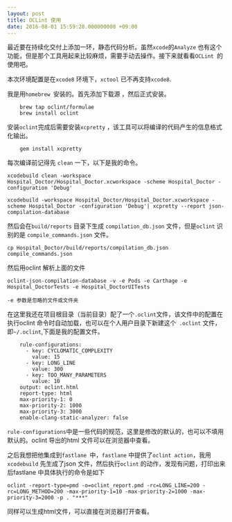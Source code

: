 ```yaml
---
layout: post
title: OCLint 使用
date: 2016-08-01 15:59:28.000000000 +09:00
---
```


最近要在持续化交付上添加一环，静态代码分析。虽然`xcode`的`Analyze` 也有这个功能，但是那个工具用起来比较麻烦，需要手动去操作。接下来就看看`OCLint `的使用吧。


本次环境配置是在`xcode8` 环境下，`xctool` 已不再支持`xcode8`.

我是用`homebrew `安装的。首先添加下载源 ，然后正式安装。

```
	brew tap oclint/formulae
	brew install oclint
```	
安装`oclint`完成后需要安装`xcpretty` ，该工具可以将编译的代码产生的信息格式化输出。
```
	gem install xcpretty
```
每次编译前记得先 `clean` 一下，以下是我的命令。

```
xcodebuild clean -workspace Hospital_Doctor/Hospital_Doctor.xcworkspace -scheme Hospital_Doctor -configuration 'Debug'

xcodebuild -workspace Hospital_Doctor/Hospital_Doctor.xcworkspace -scheme Hospital_Doctor -configuration 'Debug'| xcpretty --report json-compilation-database
```	
然后会在`build/reports` 目录下生成 `compilation_db.json` 文件，但是`oclint` 识别的是 `compile_commands.json` 文件。

	cp Hospital_Doctor/build/reports/compilation_db.json compile_commands.json
	
然后用oclint 解析上面的文件
```
oclint-json-compilation-database -v -e Pods -e Carthage -e Hospital_DoctorTests -e Hospital_DoctorUITests
```	
	-e 参数是忽略的文件或文件夹
	
在这里我还在项目根目录（当前目录）配了一个` .oclint `文件，该文件中的配置在执行oclint 命令时自动加载，也可以在个人用户目录下新建这个` .oclint` 文件，即` ~/.oclint `,下面是我的配置文件。
```
	rule-configurations:
	  - key: CYCLOMATIC_COMPLEXITY
	    value: 15
	  - key: LONG_LINE
	    value: 300
	  - key: TOO_MANY_PARAMETERS
	    value: 10
	output: oclint.html
	report-type: html
	max-priority-1: 0
	max-priority-2: 1000
	max-priority-3: 3000
	enable-clang-static-analyzer: false
```	
`rule-configurations`中是一些代码的规范，这里是修改的默认的，也可以不填用默认的。oclint 导出的html 文件可以在浏览器中查看。

之后我想把他集成到`fastlane `中，`fastlane` 中提供了`oclint action`，我用`xcodebuild` 先生成了json 文件，然后执行`oclint` 的动作，发现有问题，打印出来后fastlane 中具体执行的命令是如下
```
oclint -report-type=pmd -o=oclint_report.pmd -rc=LONG_LINE=200 -rc=LONG_METHOD=200 -max-priority-1=10 -max-priority-2=1000 -max-priority-3=2000 -p . "***"
```	
同样可以生成html文件，可以直接在浏览器打开查看。